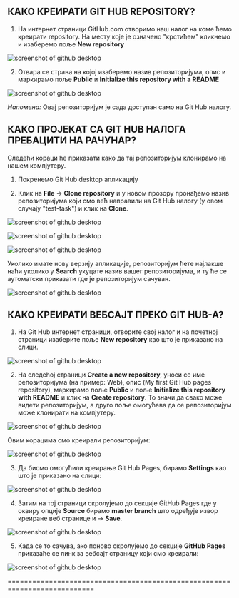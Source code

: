 ﻿## КАКО КРЕИРАТИ GIT HUB REPOSITORY? 


1. На интернет страници GitHub.com отворимо наш налог на коме ћемо креирати repository. На месту које је означено "крстићем" кликнемо и изаберемо поље **New repository**



![screenshot of github desktop](/slike1/26.JPG)



2. Отвара се страна на којој изаберемо назив репозиторијума, опис и маркирамо поље **Public** и **Initialize this repository with a README**


![screenshot of github desktop](/github-slike/1.JPG)


*Напомена:* Овај репозиторијум је сада доступан само на Git Hub налогу. 


## КАКО ПРОЈЕКАТ СА GIT HUB НАЛОГА ПРЕБАЦИТИ НА РАЧУНАР?

 
Следећи кораци ће приказати како да тај репозиторијум клонирамо на нашем компјутеру.

1. Покренемо Git Hub desktop апликацију 

2. Клик на **File** -> **Clone repository** и у новом прозору пронађемо назив репозиторијума који смо већ направили на Git Hub налогу (у овом случају "test-task") и клик на **Clone**.



![screenshot of github desktop](/slike1/27.JPG)



![screenshot of github desktop](/github-slike/2.JPG)



![screenshot of github desktop](/github-slike/3.JPG)



Уколико имате нову верзију апликације, репозиторијум ћете најлакше наћи уколико у **Search** укуцате назив вашег репозиторијума, и ту ће се аутоматски приказати где је репозиторијум сачуван.
 


![screenshot of github desktop](/github-slike/4.JPG)



## КАКО КРЕИРАТИ ВЕБСАЈТ ПРЕКО GIT HUB-A? 


1. На Git Hub интернет страници, отворите свој налог и на почетној страници изаберите поље **New repository** као што је приказано на слици. 



![screenshot of github desktop](/github-pages/1.JPG)



2. На следећој страници **Create a new repository**, уноси се име репозиторијума (на пример: Web), опис (My first Git Hub pages repository), маркирамо поље **Public** и поље **Initialize this repository with README** и клик на **Create repository**. 
То значи да свако може видети репозиторијум, а друго поље омогућава да се репозиторијум може клонирати на компјутеру.



![screenshot of github desktop](/github-pages/2.JPG)



Овим корацима смо креирали репозиторијум: 



![screenshot of github desktop](/github-pages/6.JPG)



3. Да бисмо омогућили креирање Git Hub Pages, бирамо **Settings** као што је приказано на слици: 



![screenshot of github desktop](/github-pages/5.JPG)



4. Затим  на тој страници скролујемо до секције GitHub Pages где у оквиру опције **Source** бирамо **master branch** што одређује извор креиране веб странице и -> **Save**.



![screenshot of github desktop](/github-pages/3setings.JPG)



5. Када се то сачува, ако поново скролујемо до секције **GitHub Pages** приказаће се линк за вебсајт страницу који смо креирали:



![screenshot of github desktop](/github-pages/4.JPG)


===========================================================================

